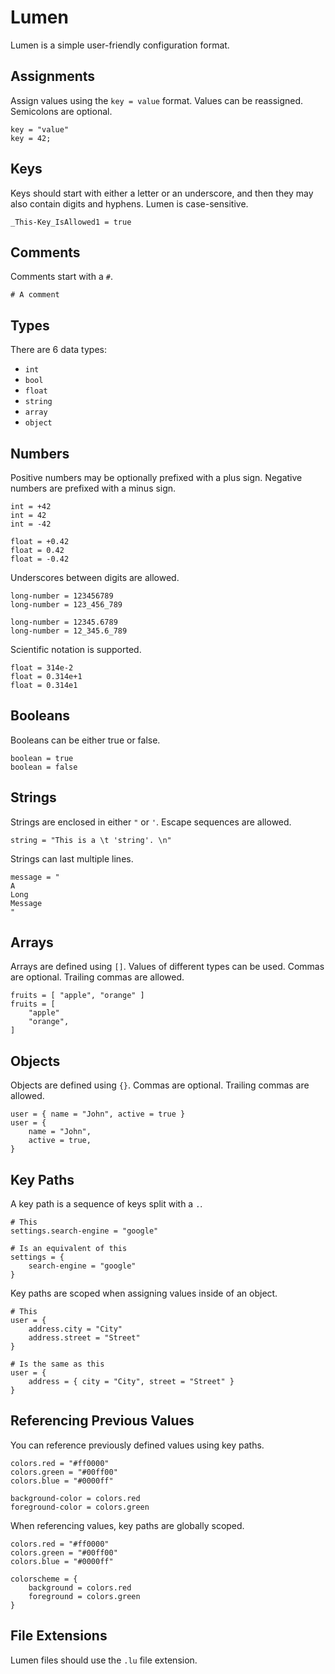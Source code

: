 # Lumen

Lumen is a simple user-friendly configuration format.

## Assignments

Assign values using the `key = value` format. Values can be reassigned. 
Semicolons are optional.

```lumen
key = "value"
key = 42;
```

## Keys

Keys should start with either a letter or an underscore, and then they may also
contain digits and hyphens. Lumen is case-sensitive.

```lumen
_This-Key_IsAllowed1 = true
```

## Comments

Comments start with a `#`. 

```lumen
# A comment
```

## Types

There are 6 data types:

- `int`
- `bool`
- `float`
- `string`
- `array`
- `object`

## Numbers

Positive numbers may be optionally prefixed with a plus sign. Negative numbers
are prefixed with a minus sign.

```lumen
int = +42
int = 42
int = -42

float = +0.42
float = 0.42
float = -0.42
```

Underscores between digits are allowed.

```lumen
long-number = 123456789
long-number = 123_456_789

long-number = 12345.6789
long-number = 12_345.6_789
```

Scientific notation is supported.

```lumen
float = 314e-2
float = 0.314e+1
float = 0.314e1
```

## Booleans

Booleans can be either true or false. 

```lumen
boolean = true
boolean = false
```

## Strings

Strings are enclosed in either `"` or `'`. Escape sequences are allowed. 

```lumen
string = "This is a \t 'string'. \n"
```

Strings can last multiple lines. 

```lumen
message = "
A
Long
Message
"
```

## Arrays

Arrays are defined using `[]`. Values of different types can be used. Commas are
optional. Trailing commas are allowed.

```lumen
fruits = [ "apple", "orange" ]
fruits = [
    "apple"
    "orange",
]
```

## Objects

Objects are defined using `{}`. Commas are optional. Trailing commas are 
allowed.

```lumen
user = { name = "John", active = true }
user = {
    name = "John",
    active = true,
}
```

## Key Paths

A key path is a sequence of keys split with a `.`. 

```lumen
# This
settings.search-engine = "google"

# Is an equivalent of this
settings = {
    search-engine = "google"
}
```

Key paths are scoped when assigning values inside of an object.

```lumen
# This
user = {
    address.city = "City"
    address.street = "Street"
}

# Is the same as this
user = {
    address = { city = "City", street = "Street" }
}
```

## Referencing Previous Values

You can reference previously defined values using key paths. 

```lumen
colors.red = "#ff0000"
colors.green = "#00ff00"
colors.blue = "#0000ff"

background-color = colors.red
foreground-color = colors.green
```

When referencing values, key paths are globally scoped.

```lumen
colors.red = "#ff0000"
colors.green = "#00ff00"
colors.blue = "#0000ff"

colorscheme = {
    background = colors.red
    foreground = colors.green
}
```

## File Extensions

Lumen files should use the `.lu` file extension.
